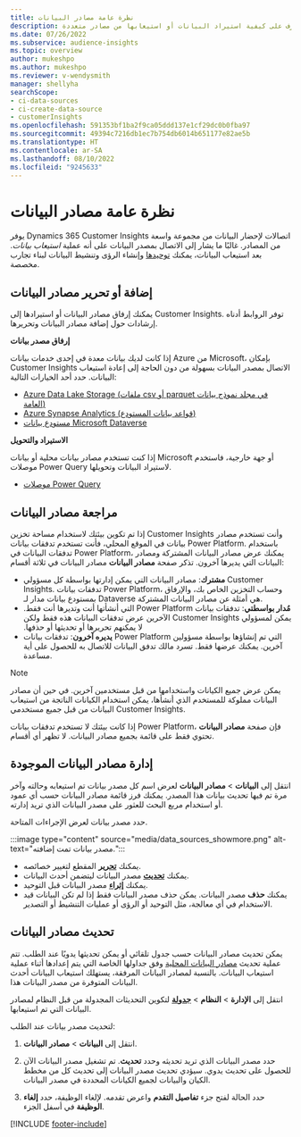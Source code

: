 ```yaml
---
title: نظرة عامة مصادر البيانات
description: تعرف على كيفية استيراد البيانات أو استيعابها من مصادر متعددة.
ms.date: 07/26/2022
ms.subservice: audience-insights
ms.topic: overview
author: mukeshpo
ms.author: mukeshpo
ms.reviewer: v-wendysmith
manager: shellyha
searchScope:
- ci-data-sources
- ci-create-data-source
- customerInsights
ms.openlocfilehash: 591353bf1ba2f9ca05ddd137e1cf29dc0b0fba97
ms.sourcegitcommit: 49394c7216db1ec7b754db6014b651177e82ae5b
ms.translationtype: HT
ms.contentlocale: ar-SA
ms.lasthandoff: 08/10/2022
ms.locfileid: "9245633"
---
```

# <a name="data-sources-overview"></a>نظرة عامة مصادر البيانات

يوفر Dynamics 365 Customer Insights اتصالات لإحضار البيانات من مجموعة واسعة من المصادر. غالبًا ما يشار إلى الاتصال بمصدر البيانات على أنه عملية *استيعاب بيانات*. بعد استيعاب البيانات، يمكنك [توحيدها](data-unification.md) وإنشاء الرؤى وتنشيط البيانات لبناء تجارب مخصصة.

## <a name="add-or-edit-data-sources"></a>إضافة أو تحرير مصادر البيانات

يمكنك إرفاق مصادر البيانات أو استيرادها إلى Customer Insights. توفر الروابط أدناه إرشادات حول إضافة مصادر البيانات وتحريرها.

**إرفاق مصدر بيانات**

إذا كانت لديك بيانات معدة في إحدى خدمات بيانات Azure من Microsoft، بإمكان Customer Insights الاتصال بمصدر البيانات بسهولة من دون الحاجة إلى إعادة استيعاب البيانات. حدد أحد الخيارات التالية:
- [Azure Data Lake Storage (ملفات csv أو parquet في مجلد نموذج بيانات العامة)](connect-common-data-model.md)
- [Azure Synapse Analytics (قواعد بيانات المستودع)](connect-synapse.md)
- [مستودع بيانات Microsoft Dataverse](connect-dataverse-managed-lake.md)

**الاستيراد والتحويل**

إذا كنت تستخدم مصادر بيانات محلية أو بيانات Microsoft أو جهة خارجية، فاستخدم موصلات Power Query لاستيراد البيانات وتحويلها.
- [موصلات Power Query](connect-power-query.md)

## <a name="review-data-sources"></a>مراجعة مصادر البيانات

إذا تم تكوين بيئتك لاستخدام مساحة تخزين Customer Insights وأنت تستخدم مصادر بيانات في الموقع المحلي، فأنت تستخدم تدفقات بيانات Power Platform. باستخدام تدفقات البيانات في Power Platform، يمكنك عرض مصادر البيانات المشتركة ومصادر البيانات التي يديرها آخرون. تذكر صفحة **مصادر البيانات** مصادر البيانات في ثلاثة أقسام:
- **مشترك**: مصادر البيانات التي يمكن إدارتها بواسطة كل مسؤولي Customer Insights. تدفقات بيانات Power Platform، وحساب التخزين الخاص بك، والإرفاق بمستودع بيانات مدار لـ Dataverse هي أمثلة عن مصادر البيانات المشتركة.
- **‏‫مُدار بواسطتي**: تدفقات بيانات Power Platform التي أنشأتها أنت وتديرها أنت فقط. يمكن لمسؤولي Customer Insights الآخرين عرض تدفقات البيانات هذه فقط ولكن لا يمكنهم تحريرها أو تحديثها أو حذفها.
- **يديره آخرون**: تدفقات بيانات Power Platform التي تم إنشاؤها بواسطة مسؤولين آخرين. يمكنك عرضها فقط. تسرد مالك تدفق البيانات للاتصال به للحصول على أية مساعدة.
> [!NOTE]
> يمكن عرض جميع الكيانات واستخدامها من قبل مستخدمين آخرين. في حين أن مصادر البيانات مملوكة للمستخدم الذي أنشأها، يمكن استخدام الكيانات الناتجة من استيعاب البيانات من قبل جميع مستخدمي Customer Insights.

إذا كانت بيئتك لا تستخدم تدفقات بيانات Power Platform، فإن صفحة **مصادر البيانات** تحتوي فقط على قائمة بجميع مصادر البيانات. لا تظهر أي أقسام.

## <a name="manage-existing-data-sources"></a>إدارة مصادر البيانات الموجودة

انتقل إلى **البيانات** > **مصادر البيانات** لعرض اسم كل مصدر بيانات تم استيعابه وحالته وآخر مرة تم فيها تحديث بيانات هذا المصدر. يمكنك فرز قائمة مصادر البيانات حسب أي عمود أو استخدام مربع البحث للعثور على مصدر البيانات الذي تريد إدارته.

حدد مصدر بيانات لعرض الإجراءات المتاحة.

:::image type="content" source="media/data_sources_showmore.png" alt-text="مصدر بيانات تمت إضافته.":::

- يمكنك [**تحرير**](#add-or-edit-data-sources) المقطع لتغيير خصائصه.
- يمكنك [**تحديث**](#refresh-data-sources) مصدر البيانات ليتضمن أحدث البيانات.
- يمكنك [**إثراء**](data-sources-enrichment.md) مصدر البيانات قبل التوحيد.
- يمكنك **حذف** مصدر البيانات. يمكن حذف مصدر البيانات فقط إذا لم تكن البيانات قيد الاستخدام في أي معالجة، مثل التوحيد أو الرؤى أو عمليات التنشيط أو التصدير.

## <a name="refresh-data-sources"></a>تحديث مصادر البيانات

يمكن تحديث مصادر البيانات حسب جدول تلقائي أو يمكن تحديثها يدويًا عند الطلب. تتم عملية تحديث [مصادر البيانات المحلية](connect-power-query.md#add-data-from-on-premises-data-sources) وفق جداولها الخاصة التي يتم إعدادها أثناء عملية استيعاب البيانات. بالنسبة لمصادر البيانات المرفقة، يستهلك استيعاب البيانات أحدث البيانات المتوفرة من مصدر البيانات هذا.

انتقل إلى **الإدارة** > **النظام** > [**جدولة**](schedule-refresh.md) لتكوين التحديثات المجدولة من قبل النظام لمصادر البيانات التي تم استيعابها.

لتحديث مصدر بيانات عند الطلب:

1. انتقل إلى **البيانات** > **مصادر البيانات**.

1. حدد مصدر البيانات الذي تريد تحديثه وحدد **تحديث**. تم تشغيل مصدر البيانات الآن للحصول على تحديث يدوي. سيؤدي تحديث مصدر البيانات إلى تحديث كل من مخطط الكيان والبيانات لجميع الكيانات المحددة في مصدر البيانات.

1. حدد الحالة لفتح جزء **تفاصيل التقدم** واعرض تقدمه. لإلغاء الوظيفة، حدد **إلغاء الوظيفة** في أسفل الجزء.

[!INCLUDE [footer-include](includes/footer-banner.md)]
